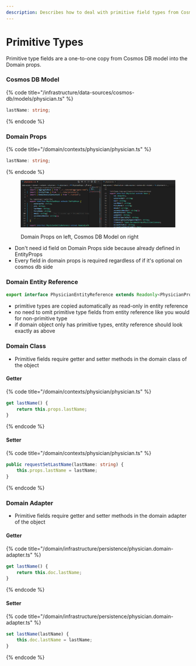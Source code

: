 ```yaml
---
description: Describes how to deal with primitive field types from Cosmos to Domain
---
```


# Primitive Types

Primitive type fields are a one-to-one copy from Cosmos DB model into the Domain props.

### Cosmos DB Model

{% code title="/infrastructure/data-sources/cosmos-db/models/physician.ts" %}
```typescript
lastName: string;
```
{% endcode %}

### Domain Props

{% code title="/domain/contexts/physician/physician.ts" %}
```typescript
lastName: string;
```
{% endcode %}

<figure><img src="../../../.gitbook/assets/sideBySide (1).png" alt=""><figcaption><p>Domain Props on left, Cosmos DB Model on right</p></figcaption></figure>

* Don't need id field on Domain Props side because already defined in EntityProps
* Every field in domain props is required regardless of if it's optional on cosmos db side

### Domain Entity Reference

```typescript
export interface PhysicianEntityReference extends Readonly<PhysicianProps> {} 
```

* primitive types are copied automatically as read-only in entity reference&#x20;
* no need to omit primitive type fields from entity reference like you would for non-primitive type
* if domain object only has primitive types, entity reference should look exactly as above

### Domain Class

* Primitive fields require getter and setter methods in the domain class of the object

#### Getter

{% code title="/domain/contexts/physician/physician.ts" %}
```typescript
get lastName() {
    return this.props.lastName;
}
```
{% endcode %}

#### Setter

{% code title="/domain/contexts/physician/physician.ts" %}
```typescript
public requestSetLastName(lastName: string) {
    this.props.lastName = lastName;
}
```
{% endcode %}

### Domain Adapter

* Primitive fields require getter and setter methods in the domain adapter of the object

#### Getter

{% code title="/domain/infrastructure/persistence/physician.domain-adapter.ts" %}
```typescript
get lastName() {
    return this.doc.lastName;
}
```
{% endcode %}

#### Setter

{% code title="/domain/infrastructure/persistence/physician.domain-adapter.ts" %}
```typescript
set lastName(lastName) {
    this.doc.lastName = lastName;
}
```
{% endcode %}
